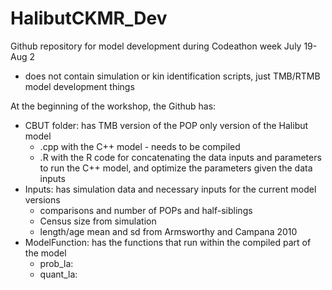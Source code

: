 # HalibutCKMR_Dev

Github repository for model development during Codeathon week July 19-Aug 2
* does not contain simulation or kin identification scripts, just TMB/RTMB model development things


At the beginning of the workshop, the Github has:
- CBUT folder: has TMB version of the POP only version of the Halibut model
  - .cpp with the C++ model - needs to be compiled
  - .R with the R code for concatenating the data inputs and parameters to run the C++ model, and optimize the parameters given the data inputs
- Inputs: has simulation data and necessary inputs for the current model versions
  - comparisons and number of POPs and half-siblings
  - Census size from simulation
  - length/age mean and sd from Armsworthy and Campana 2010
- ModelFunction: has the functions that run within the compiled part of the model
  - prob_la: 
  - quant_la: 

